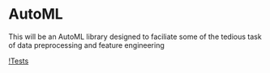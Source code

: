# AutoML
This will be an AutoML library designed to faciliate some of the tedious task of data preprocessing and feature engineering 

[!Tests](https://github.com/UdristeAndrei/AutoML/actions/workflows/UnitTest.yml/badge.svg)
